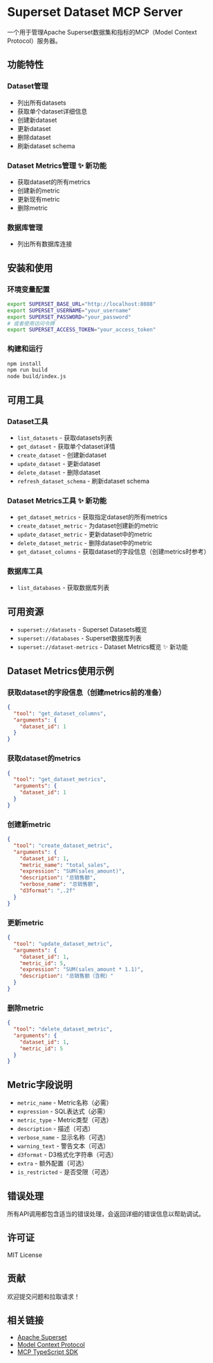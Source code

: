 # Superset Dataset MCP Server

一个用于管理Apache Superset数据集和指标的MCP（Model Context Protocol）服务器。

## 功能特性

### Dataset管理
- 列出所有datasets
- 获取单个dataset详细信息
- 创建新dataset
- 更新dataset
- 删除dataset
- 刷新dataset schema

### Dataset Metrics管理 ✨ 新功能
- 获取dataset的所有metrics
- 创建新的metric
- 更新现有metric
- 删除metric

### 数据库管理
- 列出所有数据库连接

## 安装和使用

### 环境变量配置

```bash
export SUPERSET_BASE_URL="http://localhost:8088"
export SUPERSET_USERNAME="your_username"
export SUPERSET_PASSWORD="your_password"
# 或者使用访问令牌
export SUPERSET_ACCESS_TOKEN="your_access_token"
```

### 构建和运行

```bash
npm install
npm run build
node build/index.js
```

## 可用工具

### Dataset工具
- `list_datasets` - 获取datasets列表
- `get_dataset` - 获取单个dataset详情
- `create_dataset` - 创建新dataset
- `update_dataset` - 更新dataset
- `delete_dataset` - 删除dataset
- `refresh_dataset_schema` - 刷新dataset schema

### Dataset Metrics工具 ✨ 新功能
- `get_dataset_metrics` - 获取指定dataset的所有metrics
- `create_dataset_metric` - 为dataset创建新的metric
- `update_dataset_metric` - 更新dataset中的metric
- `delete_dataset_metric` - 删除dataset中的metric
- `get_dataset_columns` - 获取dataset的字段信息（创建metrics时参考）

### 数据库工具
- `list_databases` - 获取数据库列表

## 可用资源

- `superset://datasets` - Superset Datasets概览
- `superset://databases` - Superset数据库列表
- `superset://dataset-metrics` - Dataset Metrics概览 ✨ 新功能

## Dataset Metrics使用示例

### 获取dataset的字段信息（创建metrics前的准备）
```json
{
  "tool": "get_dataset_columns",
  "arguments": {
    "dataset_id": 1
  }
}
```

### 获取dataset的metrics
```json
{
  "tool": "get_dataset_metrics",
  "arguments": {
    "dataset_id": 1
  }
}
```

### 创建新metric
```json
{
  "tool": "create_dataset_metric",
  "arguments": {
    "dataset_id": 1,
    "metric_name": "total_sales",
    "expression": "SUM(sales_amount)",
    "description": "总销售额",
    "verbose_name": "总销售额",
    "d3format": ",.2f"
  }
}
```

### 更新metric
```json
{
  "tool": "update_dataset_metric",
  "arguments": {
    "dataset_id": 1,
    "metric_id": 5,
    "expression": "SUM(sales_amount * 1.1)",
    "description": "总销售额（含税）"
  }
}
```

### 删除metric
```json
{
  "tool": "delete_dataset_metric",
  "arguments": {
    "dataset_id": 1,
    "metric_id": 5
  }
}
```

## Metric字段说明

- `metric_name` - Metric名称（必需）
- `expression` - SQL表达式（必需）
- `metric_type` - Metric类型（可选）
- `description` - 描述（可选）
- `verbose_name` - 显示名称（可选）
- `warning_text` - 警告文本（可选）
- `d3format` - D3格式化字符串（可选）
- `extra` - 额外配置（可选）
- `is_restricted` - 是否受限（可选）

## 错误处理

所有API调用都包含适当的错误处理，会返回详细的错误信息以帮助调试。

## 许可证

MIT License

## 贡献

欢迎提交问题和拉取请求！

## 相关链接

- [Apache Superset](https://superset.apache.org/)
- [Model Context Protocol](https://modelcontextprotocol.io/)
- [MCP TypeScript SDK](https://github.com/modelcontextprotocol/typescript-sdk) 